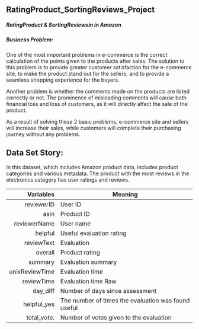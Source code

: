 ## RatingProduct_SortingReviews_Project
##### RatingProduct & SortingReviewsin in Amazon

##### Business Problem:
One of the most important problems in e-commerce is the correct calculation of the points given to the products after sales.
The solution to this problem is to provide greater customer satisfaction for the e-commerce site, to make the product stand out for the sellers, and to provide a seamless shopping experience for the buyers.

Another problem is whether the comments made on the products are listed correctly or not.
The prominence of misleading comments will cause both financial loss and loss of customers, as it will directly affect the sale of the product.

As a result of solving these 2 basic problems, e-commerce site and sellers will increase their sales, while customers will complete their purchasing journey without any problems.

## Data Set Story:
In this dataset, which includes Amazon product data, includes product categories and various metadata. The product with the most reviews in the electronics category has user ratings and reviews.


| Variables              |Meaning                                                   |
|-----------------------:|----------------------------------------------------------|
|          reviewerID    | User ID                                                  |
|          asin          | Product ID                                               |
|          reviewerName  | User name                                                |
|          helpful       | Useful evaluation rating                                 |
|          reviewText    | Evaluation                                               |
|          overall       | Product rating                                           |
|          summary       | Evaluation summary                                       |
|          unixReviewTime| Evaluation time                                          |
|          reviewTime    | Evaluation time Raw                                      |
|          day_diff      | Number of days since assessment                          |
|          helpful_yes   | The number of times the evaluation was found useful      |
|          total_vote.   | Number of votes given to the evaluation                  |
